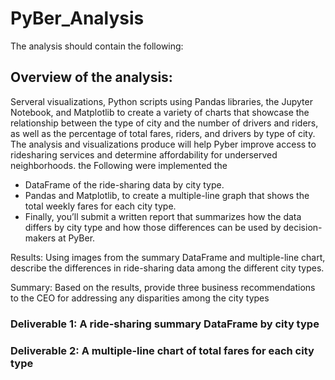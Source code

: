 # PyBer_Analysis
The analysis should contain the following:

## Overview of the analysis: 

Serveral visualizations, Python scripts using Pandas libraries, the Jupyter Notebook, and Matplotlib to create a variety of charts that showcase the relationship between the type of city and the number of drivers and riders, as well as the percentage of total fares, riders, and drivers by type of city. The analysis and visualizations produce will help Pyber improve access to ridesharing services and determine affordability for underserved neighborhoods. the Following were implemented the 
- DataFrame of the ride-sharing data by city type. 
- Pandas and Matplotlib, to create a multiple-line graph that shows the total weekly fares for each city type. 
- Finally, you’ll submit a written report that summarizes how the data differs by city type and how those differences can be used by decision-makers at PyBer.


Results: Using images from the summary DataFrame and multiple-line chart, describe the differences in ride-sharing data among the different city types.

Summary: Based on the results, provide three business recommendations to the CEO for addressing any disparities among the city types


### Deliverable 1: A ride-sharing summary DataFrame by city type
### Deliverable 2: A multiple-line chart of total fares for each city type
